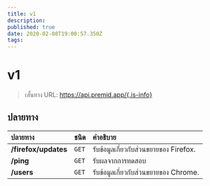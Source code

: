 ```yaml
---
title: v1
description:
published: true
date: 2020-02-08T19:00:57.350Z
tags:
---
```


# v1

> เสั้นทาง URL: https://api.premid.app/{.is-info}


## ปลายทาง

<table>
  <thead>
    <tr>
      <th style="text-align:left">ปลายทาง</th>
      <th style="text-align:left">ชนิด</th>
      <th style="text-align:left">คำอธิบาย</th>
    </tr>
  </thead>
  <tbody>
    <tr>
      <td style="text-align:left"><b>/firefox/updates</b>
      </td>
      <td style="text-align:left"><code>GET</code></td>
      <td style="text-align:left">รับข้อมูลเกี่ยวกับส่วนขยายของ Firefox.</td>
    </tr>
    <tr>
      <td style="text-align:left"><b>/ping</b>
      </td>
      <td style="text-align:left"><code>GET</code></td>
      <td style="text-align:left">รับผลจากการทดสอบ</td>
    </tr>
    <tr>
      <td style="text-align:left"><b>/users</b>
      </td>
      <td style="text-align:left"><code>GET</code></td>
      <td style="text-align:left">รับข้อมูลเกี่ยวกับส่วนขยายของ Chrome.</td>
    </tr>
  </tbody>
</table>

